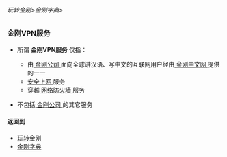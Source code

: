 ###### 玩转金刚>金刚字典>

### 金刚VPN服务
- 所谓<Strong> 金刚VPN服务 </Strong >仅指：
  - 由[ 金刚公司 ]()面向全球讲汉语、写中文的互联网用户经由[ 金刚中文网 ]()提供的一一
  - [ 安全上网 ]()服务
  - 穿越[ 网络防火墙 ]()服务

- 不包括[ 金刚公司 ](https://github.com/a2zitpro/web/blob/master/a2zitpro.md)的其它服务

#### 返回到
- [玩转金刚](https://github.com/a2zitpro/web/blob/master/LadderFree/A.md)
- [金刚字典](https://github.com/a2zitpro/web/blob/master/LadderFree/kkDictionary/KKDictionary.md)

